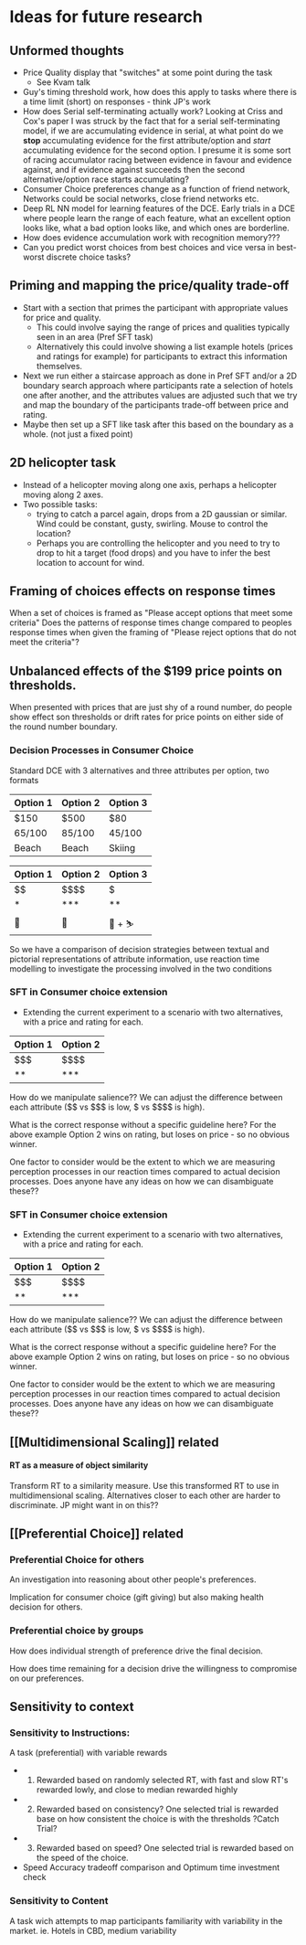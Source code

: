 # Ideas for future research

## Unformed thoughts

- Price Quality display that "switches" at some point during the task
    - See Kvam talk
- Guy's timing threshold work, how does this apply to tasks where there is a time limit (short) on responses - think JP's work
- How does Serial self-terminating actually work? Looking at Criss and Cox's paper I was struck by the fact that for a serial self-terminating model, if we are accumulating evidence in serial, at what point do we <span id="stop"></span>**stop** accumulating evidence for the first attribute/option and *start* accumulating evidence for the second option. I presume it is some sort of racing accumulator racing between evidence in favour and evidence against, and if evidence against succeeds then the second alternative/option race starts accumulating?
- Consumer Choice preferences change as a function of friend network, Networks could be social networks, close friend networks etc.
- Deep RL NN model for learning features of the DCE. Early trials in a DCE where people learn the range of each feature, what an excellent option looks like, what a bad option looks like, and which ones are borderline.
- How does evidence accumulation work with recognition memory???
- Can you predict worst choices from best choices and vice versa in best-worst discrete choice tasks?

## Priming and mapping the price/quality trade-off

- Start with a section that primes the participant with appropriate values for price and quality.
  - This could involve saying the range of prices and qualities typically seen in an area (Pref SFT task)
  - Alternatively this could involve showing a list example hotels (prices and ratings for example) for participants to extract this information themselves.
- Next we run either a staircase approach as done in Pref SFT and/or a
2D boundary search approach where participants rate a selection of hotels one after another, and the attributes values are adjusted such that we try and map the boundary of the participants trade-off between price and rating.
- Maybe then set up a SFT like task after this based on the boundary as a whole. (not just a fixed point)

## 2D helicopter task

- Instead of a helicopter moving along one axis, perhaps a helicopter moving along 2 axes.
- Two possible tasks:
  - trying to catch a parcel again, drops from a 2D gaussian or similar. Wind could be constant, gusty, swirling. Mouse to control the location?
  - Perhaps you are controlling the helicopter and you need to try to drop to hit a target (food drops) and you have to infer the best location to account for wind.

## Framing of choices effects on response times

When a set of choices is framed as "Please accept options that meet some criteria" Does the patterns of response times change compared to peoples response times when given the framing of "Please reject options that do not meet the criteria"?

## Unbalanced effects of the $199 price points on thresholds.

When presented with prices that are just shy of a round number, do people show effect son thresholds or drift rates for price points on either side of the round number boundary.

### Decision Processes in Consumer Choice

Standard DCE with 3 alternatives and three attributes per option, two formats

| Option 1 | Option 2 | Option 3 |
| -------- | -------- | -------- |
| $150 | $500 | $80 |
| 65/100 | 85/100 | 45/100 |
| Beach | Beach | Skiing |

| Option 1 | Option 2 | Option 3 |
| -------- | -------- | -------- |
| \$\$ | \$\$\$\$ | \$ |
| \* | \*\*\* | \*\* |
| 🌅 | 🌅 | 🌄 + ⛷️ |

So we have a comparison of decision strategies between textual and pictorial representations of attribute information, use reaction time modelling to investigate the processing involved in the two conditions

### SFT in Consumer choice extension

- Extending the current experiment to a scenario with two alternatives, with a price and rating for each.

| Option 1 | Option 2 |
| -------- | -------- |
| \$\$\$ | \$\$\$\$ |
| \*\* | \*\*\* |

How do we manipulate salience?? We can adjust the difference between each attribute (\$\$ vs \$\$\$ is low, \$ vs \$\$\$\$ is high).

What is the correct response without a specific guideline here? For the above example Option 2 wins on rating, but loses on price - so no obvious winner.

One factor to consider would be the extent to which we are measuring perception processes in our reaction times compared to actual decision processes. Does anyone have any ideas on how we can disambiguate these??

### SFT in Consumer choice extension

- Extending the current experiment to a scenario with two alternatives, with a price and rating for each.

| Option 1 | Option 2 |
| -------- | -------- |
| \$\$\$ | \$\$\$\$ |
| \*\* | \*\*\* |

How do we manipulate salience?? We can adjust the difference between each attribute (\$\$ vs \$\$\$ is low, \$ vs \$\$\$\$ is high).

What is the correct response without a specific guideline here? For the above example Option 2 wins on rating, but loses on price - so no obvious winner.

One factor to consider would be the extent to which we are measuring perception processes in our reaction times compared to actual decision processes. Does anyone have any ideas on how we can disambiguate these??

## [[Multidimensional Scaling]] related

#### RT as a measure of object similarity

Transform RT to a similarity measure. Use this transformed RT to use in multidimensional scaling. Alternatives closer to each other are harder to discriminate.
JP might want in on this??

## [[Preferential Choice]] related

### Preferential Choice for others

An investigation into reasoning about other people's preferences.

Implication for consumer choice (gift giving) but also making health decision for others.

### Preferential choice by groups

How does individual strength of preference drive the final decision.

How does time remaining for a decision drive the willingness to compromise on our preferences.

## Sensitivity to context

### Sensitivity to Instructions:
A task (preferential) with variable rewards

- 1. Rewarded based on randomly selected RT, with fast and slow RT's rewarded lowly, and close to median rewarded highly
- 2. Rewarded based on consistency? One selected trial is rewarded base on how consistent the choice is with the thresholds ?Catch Trial?
- 3. Rewarded based on speed? One selected trial is rewarded based on the speed of the choice.
- Speed Accuracy tradeoff comparison and Optimum time investment check

### Sensitivity to Content

A task wich attempts to map participants familiarity with variability in the market.
ie. Hotels in CBD, medium variability